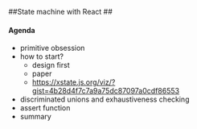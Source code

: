 ##State machine with React ##

#### Agenda  ###

* primitive obsession
* how to start? 
  * design first
  * paper
  * https://xstate.js.org/viz/?gist=4b28d4f7c7a9a75dc87097a0cdf86553
* discriminated unions and exhaustiveness checking
* assert function
* summary
